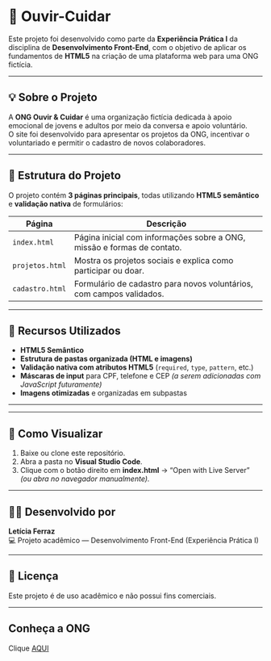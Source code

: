 # 🌱 Ouvir-Cuidar

Este projeto foi desenvolvido como parte da **Experiência Prática I** da disciplina de **Desenvolvimento Front-End**, com o objetivo de aplicar os fundamentos de **HTML5** na criação de uma plataforma web para uma ONG fictícia.

---

## 💡 Sobre o Projeto

A **ONG Ouvir & Cuidar** é uma organização fictícia dedicada à apoio emocional de jovens e adultos por meio da conversa e apoio voluntário.  
O site foi desenvolvido para apresentar os projetos da ONG, incentivar o voluntariado e permitir o cadastro de novos colaboradores.

---

## 🧱 Estrutura do Projeto

O projeto contém **3 páginas principais**, todas utilizando **HTML5 semântico** e **validação nativa** de formulários:

| Página | Descrição |
|--------|------------|
| `index.html` | Página inicial com informações sobre a ONG, missão e formas de contato. |
| `projetos.html` | Mostra os projetos sociais e explica como participar ou doar. |
| `cadastro.html` | Formulário de cadastro para novos voluntários, com campos validados. |

---

## 🧩 Recursos Utilizados

- **HTML5 Semântico**  
- **Estrutura de pastas organizada (HTML e imagens)**  
- **Validação nativa com atributos HTML5** (`required`, `type`, `pattern`, etc.)  
- **Máscaras de input** para CPF, telefone e CEP *(a serem adicionadas com JavaScript futuramente)*  
- **Imagens otimizadas** e organizadas em subpastas

---

---

## 🚀 Como Visualizar

1. Baixe ou clone este repositório.
2. Abra a pasta no **Visual Studio Code**.
3. Clique com o botão direito em **index.html** → “Open with Live Server” *(ou abra no navegador manualmente).*

---

## 👩‍💻 Desenvolvido por

**Letícia Ferraz**  
💻 Projeto acadêmico — Desenvolvimento Front-End (Experiência Prática I)

---

## 🧾 Licença

Este projeto é de uso acadêmico e não possui fins comerciais.

---
## Conheça a ONG
Clique [AQUI]( https://leticiaferraz00.github.io/Ouvir-Cuidar/)


